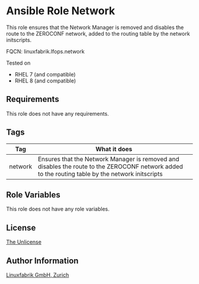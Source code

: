 # Ansible Role Network

This role ensures that the Network Manager is removed and disables the route to the ZEROCONF network, added to the routing table by the network initscripts.

FQCN: linuxfabrik.lfops.network

Tested on

* RHEL 7 (and compatible)
* RHEL 8 (and compatible)


## Requirements

This role does not have any requirements.


## Tags

| Tag     | What it does                                                                                                                                     |
| ---     | ------------                                                                                                                                     |
| network | Ensures that the Network Manager is removed and disables the route to the ZEROCONF network added to the routing table by the network initscripts |



## Role Variables

This role does not have any role variables.


## License

[The Unlicense](https://unlicense.org/)


## Author Information

[Linuxfabrik GmbH, Zurich](https://www.linuxfabrik.ch)
